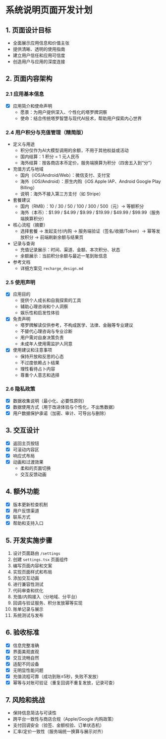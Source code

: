 # 系统说明页面开发计划

## 1. 页面设计目标
- 全面展示应用信息和价值主张
- 提供清晰、透明的使用指南
- 建立用户信任和应用可信度
- 创造用户与应用的深度连接

## 2. 页面内容架构

### 2.1 应用基本信息
- [x] 应用简介和使命声明
  - 愿景：为用户提供深入、个性化的塔罗牌洞察
  - 使命：结合传统塔罗智慧与现代AI技术，帮助用户探索内心世界

### 2.4 用户积分与充值管理（精简版）
- 定义与用途
  - 积分仅作为AI大模型调用的余额，不用于其他权益或活动
  - 国内结算：1 积分 = 1 元人民币
  - 海外结算：按各商店本币定价，服务端换算为积分（四舍五入到“分”）
- 充值方式与地域
  - 国内（iOS/Android/Web）：微信支付、支付宝
  - 海外（iOS/Android）：原生内购（iOS Apple IAP、Android Google Play Billing）
  - 说明：海外不接入第三方支付（如 Stripe）
- 套餐建议
  - 国内（RMB）：10 / 30 / 50 / 100 / 300 / 500（元）→ 等额积分
  - 海外（本币）：$1.99 / $4.99 / $9.99 / $19.99 / $49.99 / $99.99（服务端换算积分）
- 核心流程（摘要）
  - 选择套餐 → 发起支付/内购 → 服务端验证（签名/收据/Token）→ 幂等发放积分 → 前端刷新余额与结果页
- 记录与查询
  - 充值记录展示：时间、渠道、金额、本次积分、状态
  - 余额展示：当前积分余额与最近一笔到账信息
- 参考文档
  - 详细方案见 `recharge_design.md`

### 2.5 使用声明
- [x] 应用目的
  - 提供个人成长和自我探索的工具
  - 辅助心理咨询和个人洞察
  - 娱乐性和启发性体验
- [x] 免责声明
  - 塔罗牌解读仅供参考，不构成医学、法律、金融等专业建议
  - 不替代心理咨询与专业诊断
  - 用户需对自身决策负责
  - 未成年人使用需监护人同意
- [x] 使用建议和注意事项
  - 保持开放和反思的心态
  - 不过度依赖占卜结果
  - 理性看待占卜内容
  - 尊重个人意志和选择

### 2.6 隐私政策
- [x] 数据收集说明（最小化、必要性原则）
- [x] 数据使用方式（用于改进体验与个性化，不出售数据）
- [x] 用户数据保护承诺（加密、审计、可导出与删除）

## 3. 交互设计
- [x] 返回主页按钮
- [x] 可滚动内容区
- [x] 响应式布局
- [x] 动画和过渡效果
  - 柔和的页面切换
  - 交互反馈动画

## 4. 额外功能
- [x] 版本更新检查机制
- [x] 用户反馈渠道
- [x] 联系方式
- [x] 帮助和支持入口

## 5. 开发实施步骤
1. 设计页面路由 `/settings`
2. 创建 `settings.tsx` 页面组件
3. 编写页面内容和文案
4. 实现页面样式和布局
5. 添加交互动画
6. 进行兼容性测试
7. 代码审查和优化
8. 充值/内购接入（分地域、分平台）
9. 回调与验证服务、积分发放幂等实现
10. 账单记录与展示
11. 系统测试与发布

## 6. 验收标准
- [x] 信息完整准确
- [x] 界面美观直观
- [x] 交互流畅自然
- [x] 适配不同设备
- [x] 无明显性能问题
- [x] 充值流程可靠（成功到账≤5秒，失败不发放）
- [x] 幂等与对账可验证（重复回调不重复发放，记录可查）

## 7. 风险和挑战
- 保持信息简洁与可读性
- 跨平台一致性与商店合规（Apple/Google 内购政策）
- 支付回调安全（验签、金额校验、订单状态机）
- 汇率/定价一致性（服务端统一换算与展示对齐）